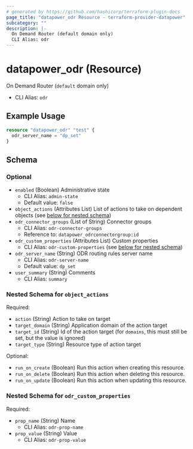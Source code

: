 ```yaml
---
# generated by https://github.com/hashicorp/terraform-plugin-docs
page_title: "datapower_odr Resource - terraform-provider-datapower"
subcategory: ""
description: |-
  On Demand Router (default domain only)
  CLI Alias: odr
---
```


# datapower_odr (Resource)

On Demand Router (`default` domain only)
  - CLI Alias: `odr`

## Example Usage

```terraform
resource "datapower_odr" "test" {
  odr_server_name = "dp_set"
}
```

<!-- schema generated by tfplugindocs -->
## Schema

### Optional

- `enabled` (Boolean) Administrative state
  - CLI Alias: `admin-state`
  - Default value: `false`
- `object_actions` (Attributes List) List of actions to take on dependent objects (see [below for nested schema](#nestedatt--object_actions))
- `odr_connector_groups` (List of String) Connector groups
  - CLI Alias: `odr-connector-groups`
  - Reference to: `datapower_odrconnectorgroup:id`
- `odr_custom_properties` (Attributes List) Custom properties
  - CLI Alias: `odr-custom-properties` (see [below for nested schema](#nestedatt--odr_custom_properties))
- `odr_server_name` (String) ODR routing rules server name
  - CLI Alias: `odr-server-name`
  - Default value: `dp_set`
- `user_summary` (String) Comments
  - CLI Alias: `summary`

<a id="nestedatt--object_actions"></a>
### Nested Schema for `object_actions`

Required:

- `action` (String) Action to take on target
- `target_domain` (String) Application domain of the action target
- `target_id` (String) Id of the action target (for `domains`, this must still be set, but the value is ignored)
- `target_type` (String) Resource type of action target

Optional:

- `run_on_create` (Boolean) Run this action when creating this resource.
- `run_on_delete` (Boolean) Run this action when deleting this resource.
- `run_on_update` (Boolean) Run this action when updating this resource.


<a id="nestedatt--odr_custom_properties"></a>
### Nested Schema for `odr_custom_properties`

Required:

- `prop_name` (String) Name
  - CLI Alias: `odr-prop-name`
- `prop_value` (String) Value
  - CLI Alias: `odr-prop-value`
